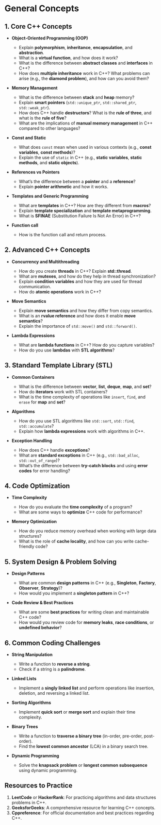 # General Concepts

## 1. **Core C++ Concepts**

- **Object-Oriented Programming (OOP)**
  - Explain **polymorphism**, **inheritance**, **encapsulation**, and **abstraction**.
  - What is a **virtual function**, and how does it work?
  - What is the difference between **abstract classes** and **interfaces** in C++?
  - How does **multiple inheritance** work in C++? What problems can arise (e.g., the **diamond problem**), and how can you avoid them?
  
- **Memory Management**
  - What is the difference between **stack** and **heap** memory?
  - Explain **smart pointers** (`std::unique_ptr`, `std::shared_ptr`, `std::weak_ptr`).
  - How does C++ handle **destructors**? What is the **rule of three**, and what is the **rule of five**?
  - What are the implications of **manual memory management** in C++ compared to other languages?

- **Const and Static**
  - What does `const` mean when used in various contexts (e.g., **const variables**, **const methods**)?
  - Explain the use of `static` in C++ (e.g., **static variables**, **static methods**, and **static objects**).
  
- **References vs Pointers**
  - What’s the difference between a **pointer** and a **reference**?
  - Explain **pointer arithmetic** and how it works.

- **Templates and Generic Programming**
  - What are **templates** in C++? How are they different from **macros**?
  - Explain **template specialization** and **template metaprogramming**.
  - What is **SFINAE** (Substitution Failure Is Not An Error) in C++?

- **Function call**
  - How is the function call and return process.

## 2. **Advanced C++ Concepts**

- **Concurrency and Multithreading**
  - How do you create **threads** in C++? Explain **std::thread**.
  - What are **mutexes**, and how do they help in thread synchronization?
  - Explain **condition variables** and how they are used for thread communication.
  - How do **atomic operations** work in C++?

- **Move Semantics**
  - Explain **move semantics** and how they differ from copy semantics.
  - What is an **rvalue reference** and how does it enable **move semantics**?
  - Explain the importance of `std::move()` and `std::forward()`.

- **Lambda Expressions**
  - What are **lambda functions** in C++? How do you capture variables?
  - How do you use **lambdas** with **STL algorithms**?

## 3. **Standard Template Library (STL)**

- **Common Containers**
  - What is the difference between **vector**, **list**, **deque**, **map**, and **set**?
  - How do **iterators** work with STL containers?
  - What is the time complexity of operations like `insert`, `find`, and `erase` for **map** and **set**?

- **Algorithms**
  - How do you use STL algorithms like `std::sort`, `std::find`, `std::accumulate`?
  - Explain how **lambda expressions** work with algorithms in C++.

- **Exception Handling**
  - How does C++ handle **exceptions**?
  - What are **standard exceptions** in C++ (e.g., `std::bad_alloc`, `std::out_of_range`)?
  - What’s the difference between **try-catch blocks** and using **error codes** for error handling?

## 4. **Code Optimization**

- **Time Complexity**
  - How do you evaluate the **time complexity** of a program?
  - What are some ways to **optimize** C++ code for performance?

- **Memory Optimization**
  - How do you reduce memory overhead when working with large data structures?
  - What is the role of **cache locality**, and how can you write cache-friendly code?

## 5. **System Design & Problem Solving**

- **Design Patterns**
  - What are common **design patterns** in C++ (e.g., **Singleton**, **Factory**, **Observer**, **Strategy**)?
  - How would you implement a **singleton pattern** in C++?

- **Code Review & Best Practices**
  - What are some **best practices** for writing clean and maintainable C++ code?
  - How would you review code for **memory leaks**, **race conditions**, or **undefined behavior**?

## 6. **Common Coding Challenges**

- **String Manipulation**
  - Write a function to **reverse a string**.
  - Check if a string is a **palindrome**.
  
- **Linked Lists**
  - Implement a **singly linked list** and perform operations like insertion, deletion, and reversing a linked list.
  
- **Sorting Algorithms**
  - Implement **quick sort** or **merge sort** and explain their time complexity.
  
- **Binary Trees**
  - Write a function to **traverse a binary tree** (in-order, pre-order, post-order).
  - Find the **lowest common ancestor** (LCA) in a binary search tree.

- **Dynamic Programming**
  - Solve the **knapsack problem** or **longest common subsequence** using dynamic programming.

## Resources to Practice

1. **LeetCode** or **HackerRank**: For practicing algorithms and data structures problems in C++.
2. **GeeksforGeeks**: A comprehensive resource for learning C++ concepts.
3. **Cppreference**: For official documentation and best practices regarding C++.

